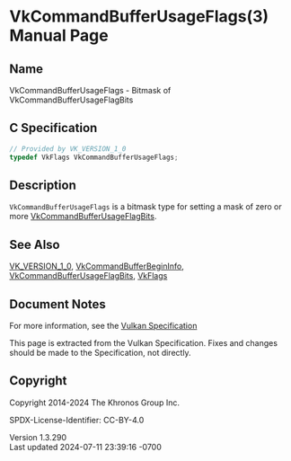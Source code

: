 # VkCommandBufferUsageFlags(3) Manual Page

## Name

VkCommandBufferUsageFlags - Bitmask of VkCommandBufferUsageFlagBits



## <a href="#_c_specification" class="anchor"></a>C Specification

``` c
// Provided by VK_VERSION_1_0
typedef VkFlags VkCommandBufferUsageFlags;
```

## <a href="#_description" class="anchor"></a>Description

`VkCommandBufferUsageFlags` is a bitmask type for setting a mask of zero
or more
[VkCommandBufferUsageFlagBits](https://registry.khronos.org/vulkan/specs/1.3-extensions/man/html/VkCommandBufferUsageFlagBits.html).

## <a href="#_see_also" class="anchor"></a>See Also

[VK_VERSION_1_0](https://registry.khronos.org/vulkan/specs/1.3-extensions/man/html/VK_VERSION_1_0.html),
[VkCommandBufferBeginInfo](https://registry.khronos.org/vulkan/specs/1.3-extensions/man/html/VkCommandBufferBeginInfo.html),
[VkCommandBufferUsageFlagBits](https://registry.khronos.org/vulkan/specs/1.3-extensions/man/html/VkCommandBufferUsageFlagBits.html),
[VkFlags](https://registry.khronos.org/vulkan/specs/1.3-extensions/man/html/VkFlags.html)

## <a href="#_document_notes" class="anchor"></a>Document Notes

For more information, see the <a
href="https://registry.khronos.org/vulkan/specs/1.3-extensions/html/vkspec.html#VkCommandBufferUsageFlags"
target="_blank" rel="noopener">Vulkan Specification</a>

This page is extracted from the Vulkan Specification. Fixes and changes
should be made to the Specification, not directly.

## <a href="#_copyright" class="anchor"></a>Copyright

Copyright 2014-2024 The Khronos Group Inc.

SPDX-License-Identifier: CC-BY-4.0

Version 1.3.290  
Last updated 2024-07-11 23:39:16 -0700
